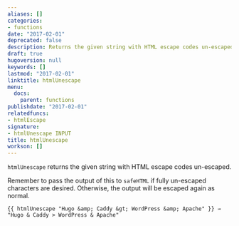 ```yaml
---
aliases: []
categories:
- functions
date: "2017-02-01"
deprecated: false
description: Returns the given string with HTML escape codes un-escaped.
draft: true
hugoversion: null
keywords: []
lastmod: "2017-02-01"
linktitle: htmlUnescape
menu:
  docs:
    parent: functions
publishdate: "2017-02-01"
relatedfuncs:
- htmlEscape
signature:
- htmlUnescape INPUT
title: htmlUnescape
workson: []
---
```


`htmlUnescape` returns the given string with HTML escape codes un-escaped.

Remember to pass the output of this to `safeHTML` if fully un-escaped characters are desired. Otherwise, the output will be escaped again as normal.

```
{{ htmlUnescape "Hugo &amp; Caddy &gt; WordPress &amp; Apache" }} → "Hugo & Caddy > WordPress & Apache"
```
